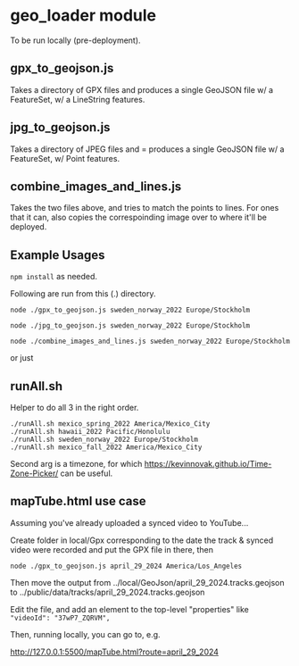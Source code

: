 # geo_loader module

To be run locally (pre-deployment). 

## gpx_to_geojson.js
Takes a directory of GPX files and produces a single GeoJSON file w/ a FeatureSet, w/ a LineString features.


##  jpg_to_geojson.js
Takes a directory of JPEG files and = produces a single GeoJSON file w/ a FeatureSet, w/ Point features.

##  combine_images_and_lines.js
Takes the two files above, and tries to match the points to lines.  For ones that it can, also copies the correspoinding image over to where it'll be deployed.

## Example Usages
`npm install` as needed.

Following are run from this (.) directory.

```
node ./gpx_to_geojson.js sweden_norway_2022 Europe/Stockholm

node ./jpg_to_geojson.js sweden_norway_2022 Europe/Stockholm

node ./combine_images_and_lines.js sweden_norway_2022 Europe/Stockholm
```

or just

## runAll.sh
Helper to do all 3 in the right order.

```
./runAll.sh mexico_spring_2022 America/Mexico_City
./runAll.sh hawaii_2022 Pacific/Honolulu
./runAll.sh sweden_norway_2022 Europe/Stockholm
./runAll.sh mexico_fall_2022 America/Mexico_City
```
 
Second arg is a timezone, for which https://kevinnovak.github.io/Time-Zone-Picker/ can be useful.

## mapTube.html use case

Assuming you've already uploaded a synced video to YouTube...

Create folder in local/Gpx corresponding to the date the track & synced video were recorded and put the GPX file
in there, then

```
node ./gpx_to_geojson.js april_29_2024 America/Los_Angeles
```
Then move the output from ../local/GeoJson/april_29_2024.tracks.geojson to ../public/data/tracks/april_29_2024.tracks.geojson

Edit the file, and add an element to the top-level "properties" like
`        "videoId": "37wP7_ZQRVM",`

Then, running locally, you can go to, e.g. 

http://127.0.0.1:5500/mapTube.html?route=april_29_2024